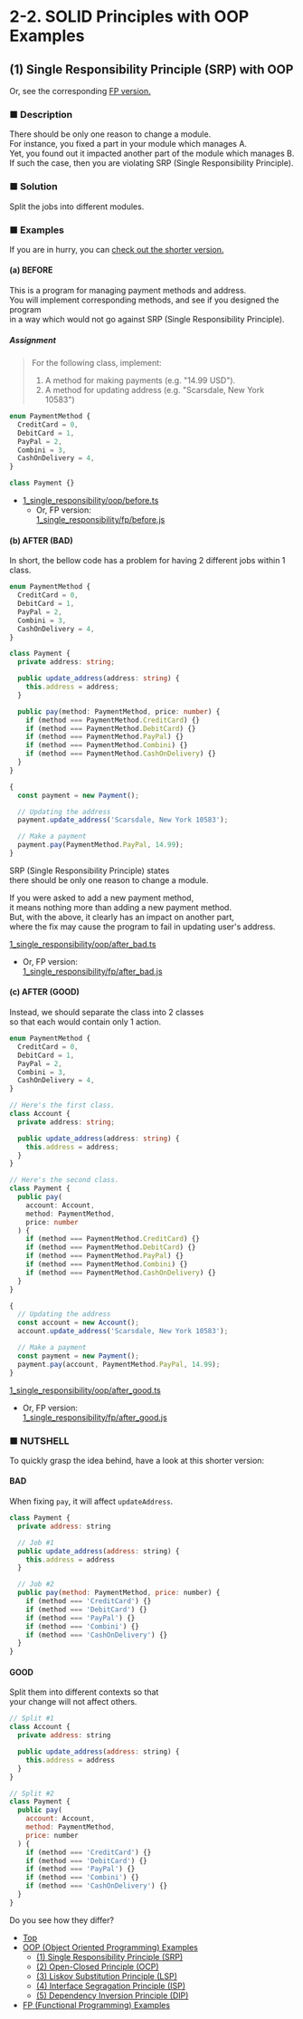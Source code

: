 # 2-2. SOLID Principles with OOP Examples

## (1) Single Responsibility Principle (SRP) with OOP

Or, see the corresponding [FP version.](../fp/1_single_responsibility.md)

### ■ Description

There should be only one reason to change a module.  
For instance, you fixed a part in your module which manages A.  
Yet, you found out it impacted another part of the module which manages B.  
If such the case, then you are violating SRP (Single Responsibility Principle).

### ■ Solution

Split the jobs into different modules.

### ■ Examples

If you are in hurry,
you can [check out the shorter version.](#nutshell)

#### (a) BEFORE

This is a program for managing payment methods and address.  
You will implement corresponding methods, and see if you designed the program  
in a way which would not go against SRP (Single Responsibility Principle).

##### Assignment

> For the following class, implement:  
> 1. A method for making payments (e.g. "14.99 USD").
> 1. A method for updating address (e.g. "Scarsdale, New York 10583")  

```ts
enum PaymentMethod {
  CreditCard = 0,
  DebitCard = 1,
  PayPal = 2,
  Combini = 3,
  CashOnDelivery = 4,
}

class Payment {}
```

- [1_single_responsibility/oop/before.ts](../../src/1_single_responsibility/oop/before.ts)
  - Or, FP version:  
[1_single_responsibility/fp/before.js](../../src/1_single_responsibility/fp/before.js)


#### (b) AFTER (BAD)

In short, the bellow code has a problem
for having 2 different jobs within 1 class.

```ts
enum PaymentMethod {
  CreditCard = 0,
  DebitCard = 1,
  PayPal = 2,
  Combini = 3,
  CashOnDelivery = 4,
}

class Payment {
  private address: string;

  public update_address(address: string) {
    this.address = address;
  }

  public pay(method: PaymentMethod, price: number) {
    if (method === PaymentMethod.CreditCard) {}
    if (method === PaymentMethod.DebitCard) {}
    if (method === PaymentMethod.PayPal) {}
    if (method === PaymentMethod.Combini) {}
    if (method === PaymentMethod.CashOnDelivery) {}
  }
}

{
  const payment = new Payment();

  // Updating the address
  payment.update_address('Scarsdale, New York 10583');

  // Make a payment
  payment.pay(PaymentMethod.PayPal, 14.99);
}
```

SRP (Single Responsibility Principle) states  
there should be only one reason to change a module.

If you were asked to add a new payment method,  
it means nothing more than adding a new payment method.  
But, with the above, it clearly has an impact on another part,  
where the fix may cause the program to fail in updating user's address.

[1_single_responsibility/oop/after_bad.ts](../../src/1_single_responsibility/oop/after_bad.ts)
  - Or, FP version:  
[1_single_responsibility/fp/after_bad.js](../../src/1_single_responsibility/fp/after_bad.js)


#### (c) AFTER (GOOD)

Instead, we should separate the class into 2 classes  
so that each would contain only 1 action.

```ts
enum PaymentMethod {
  CreditCard = 0,
  DebitCard = 1,
  PayPal = 2,
  Combini = 3,
  CashOnDelivery = 4,
}

// Here's the first class.
class Account {
  private address: string;

  public update_address(address: string) {
    this.address = address;
  }
}

// Here's the second class.
class Payment {
  public pay(
    account: Account,
    method: PaymentMethod,
    price: number
  ) {
    if (method === PaymentMethod.CreditCard) {}
    if (method === PaymentMethod.DebitCard) {}
    if (method === PaymentMethod.PayPal) {}
    if (method === PaymentMethod.Combini) {}
    if (method === PaymentMethod.CashOnDelivery) {}
  }
}

{
  // Updating the address
  const account = new Account();
  account.update_address('Scarsdale, New York 10583');

  // Make a payment
  const payment = new Payment();
  payment.pay(account, PaymentMethod.PayPal, 14.99);
}
```

[1_single_responsibility/oop/after_good.ts](../../src/1_single_responsibility/oop/after_good.ts)
  - Or, FP version:  
[1_single_responsibility/fp/after_good.js](../../src/1_single_responsibility/fp/after_good.js)

<a name="nutshell"></a>
### ■ NUTSHELL

To quickly grasp the idea behind, have a look at this shorter version:

#### BAD

When fixing `pay`, it will affect `updateAddress`.

```js
class Payment {
  private address: string

  // Job #1
  public update_address(address: string) {
    this.address = address
  }

  // Job #2
  public pay(method: PaymentMethod, price: number) {
    if (method === 'CreditCard') {}
    if (method === 'DebitCard') {}
    if (method === 'PayPal') {}
    if (method === 'Combini') {}
    if (method === 'CashOnDelivery') {}
  }
}
```

#### GOOD

Split them into different contexts so that  
your change will not affect others.

```js
// Split #1
class Account {
  private address: string

  public update_address(address: string) {
    this.address = address
  }
}

// Split #2
class Payment {
  public pay(
    account: Account,
    method: PaymentMethod,
    price: number
  ) {
    if (method === 'CreditCard') {}
    if (method === 'DebitCard') {}
    if (method === 'PayPal') {}
    if (method === 'Combini') {}
    if (method === 'CashOnDelivery') {}
  }
}
```

Do you see how they differ?

- [Top](../../README.md)
- [OOP (Object Oriented Programming) Examples](./index.md)
  - [(1) Single Responsibility Principle (SRP)](1_single_responsibility.md)
  - [(2) Open-Closed Principle (OCP)](2_open_closed.md)
  - [(3) Liskov Substitution Principle (LSP)](3_liskov_substitution.md)
  - [(4) Interface Segragation Principle (ISP)](4_interface_segragation.md)
  - [(5) Dependency Inversion Principle (DIP)](5_dependency_inversion.md)
- [FP (Functional Programming) Examples](../fp/index.md)
